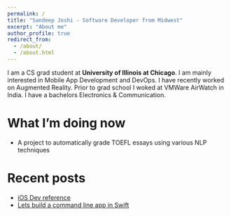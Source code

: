 ```yaml
---
permalink: /
title: "Sandeep Joshi - Software Developer from Midwest"
excerpt: "About me"
author_profile: true
redirect_from: 
  - /about/
  - /about.html
---
```


I am a CS grad student at **University of Illinois at Chicago**. I am mainly interested in Mobile App Development and DevOps. I have recently worked on Augmented Reality. Prior to grad school I woked at VMWare AirWatch in India. I have a bachelors Electronics & Communication. 

# What I’m doing now

- A project to automatically grade TOEFL essays using various NLP techniques

# Recent posts

- [iOS Dev reference](https://medium.com/@sandeepjoshi1910/ios-dev-reference-blur-vibrancy-24f068f1182c)
- [Lets build a command line app in Swift](https://medium.com/quick-code/lets-build-a-command-line-app-in-swift-328ce274f1cc)
